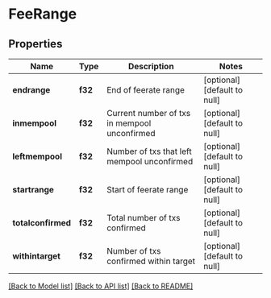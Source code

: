 # FeeRange

## Properties
Name | Type | Description | Notes
------------ | ------------- | ------------- | -------------
**endrange** | **f32** | End of feerate range | [optional] [default to null]
**inmempool** | **f32** | Current number of txs in mempool unconfirmed | [optional] [default to null]
**leftmempool** | **f32** | Number of txs that left mempool unconfirmed | [optional] [default to null]
**startrange** | **f32** | Start of feerate range | [optional] [default to null]
**totalconfirmed** | **f32** | Total number of txs confirmed | [optional] [default to null]
**withintarget** | **f32** | Number of txs confirmed within target | [optional] [default to null]

[[Back to Model list]](../README.md#documentation-for-models) [[Back to API list]](../README.md#documentation-for-api-endpoints) [[Back to README]](../README.md)



